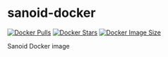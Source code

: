 # sanoid-docker
[![Docker Pulls](https://badgen.net/docker/pulls/tonymmm1/sanoid-docker?icon=docker&label=pulls)](https://hub.docker.com/r/tonymmm1/sanoid-docker/)
[![Docker Stars](https://badgen.net/docker/stars/tonymmm1/sanoid-docker?icon=docker&label=stars)](https://hub.docker.com/r/tonymmm1/sanoid-docker/) 
[![Docker Image Size](https://badgen.net/docker/size/tonymmm1/sanoid-docker?icon=docker&label=image%20size)](https://hub.docker.com/r/tonymmm1/sanoid-docker/) 

Sanoid Docker image
